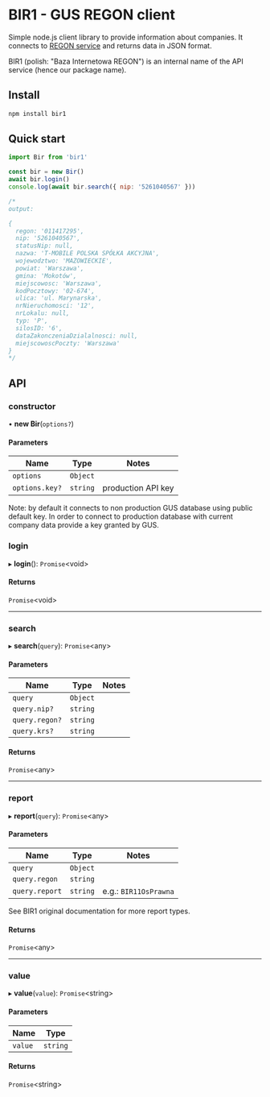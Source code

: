 # BIR1 - GUS REGON client

Simple node.js client library to provide information about companies. It
connects to [REGON service](https://api.stat.gov.pl/Home/RegonApi?lang=en) and
returns data in JSON format.

BIR1 (polish: "Baza Internetowa REGON") is an internal name of the API service
(hence our package name).

## Install

```bash
npm install bir1
```

## Quick start

```javascript
import Bir from 'bir1'

const bir = new Bir()
await bir.login()
console.log(await bir.search({ nip: '5261040567' }))

/*
output: 

{
  regon: '011417295',
  nip: '5261040567',
  statusNip: null,
  nazwa: 'T-MOBILE POLSKA SPÓŁKA AKCYJNA',
  wojewodztwo: 'MAZOWIECKIE',
  powiat: 'Warszawa',
  gmina: 'Mokotów',
  miejscowosc: 'Warszawa',
  kodPocztowy: '02-674',
  ulica: 'ul. Marynarska',
  nrNieruchomosci: '12',
  nrLokalu: null,
  typ: 'P',
  silosID: '6',
  dataZakonczeniaDzialalnosci: null,
  miejscowoscPoczty: 'Warszawa'
}
*/
```

## API

### constructor

• **new Bir**(`options?`)

#### Parameters

| Name           | Type     | Notes              |
| -------------- | -------- | ------------------ |
| `options`      | `Object` |                    |
| `options.key?` | `string` | production API key |

Note: by default it connects to non production GUS database using public default
key. In order to connect to production database with current company data
provide a key granted by GUS.

### login

▸ **login**(): `Promise`<void\>

#### Returns

`Promise`<void\>

---

### search

▸ **search**(`query`): `Promise`<any\>

#### Parameters

| Name           | Type     | Notes |
| -------------- | -------- | ----- |
| `query`        | `Object` |       |
| `query.nip?`   | `string` |       |
| `query.regon?` | `string` |       |
| `query.krs?`   | `string` |       |

#### Returns

`Promise`<any\>

---

### report

▸ **report**(`query`): `Promise`<any\>

#### Parameters

| Name           | Type     | Notes                 |
| -------------- | -------- | --------------------- |
| `query`        | `Object` |                       |
| `query.regon`  | `string` |                       |
| `query.report` | `string` | e.g.: `BIR11OsPrawna` |

See BIR1 original documentation for more report types.

#### Returns

`Promise`<any\>

---

### value

▸ **value**(`value`): `Promise`<string\>

#### Parameters

| Name    | Type     |
| ------- | -------- |
| `value` | `string` |

#### Returns

`Promise`<string\>
